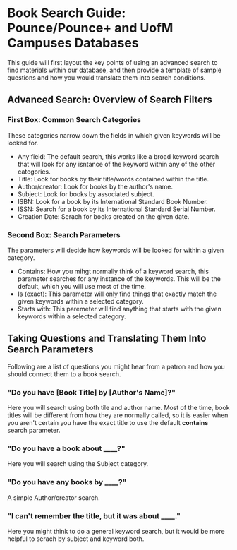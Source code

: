 # Book Search Guide: Pounce/Pounce+ and UofM Campuses Databases
This guide will first layout the key points of using an advanced search to find materials within our database, and then provide a template of sample
questions and how you would translate them into search conditions.  

## Advanced Search: Overview of Search Filters  
### First Box: Common Search Categories  
These categories narrow down the fields in which given keywords will be looked for.  
- Any field: The default search, this works like a broad keyword search that will look for any isntance of the keyword within any of the other categories.
- Title: Look for books by their title/words contained within the title.
- Author/creator: Look for books by the author's name.
- Subject: Look for books by associated subject.
- ISBN: Look for a book by its International Standard Book Number.
- ISSN: Search for a book by its International Standard Serial Number.
- Creation Date: Serach for books created on the given date.  

### Second Box: Search Parameters  
The parameters will decide how keywords will be looked for within a given category.  
- Contains: How you mihgt normally think of a keyword search, this parameter searches for any instance of the keywords. This will be the default, which you will use most of the time.
- Is (exact): This parameter will only find things that exactly match the given keywords within a selected category.
- Starts with: This paremeter will find anything that starts with the given keywords within a selected category.  

## Taking Questions and Translating Them Into Search Parameters  
Following are a list of questions you might hear from a patron and how you should connect them to a book search.  
### "Do you have \[Book Title\] by \[Author's Name\]?"  
Here you will search using both tile and author name. Most of the time, book titles will be different from how they are normally called, so it is easier
when you aren't certain you have the exact title to use the default **contains** search parameter.  

### "Do you have a book about ____?"  
<p> Here you will search using the Subject category. </p>  

### "Do you have any books by ____?"  
<p> A simple Author/creator search. </p>  

### "I can't remember the title, but it was about ____."  
<p> Here you might think to do a general keyword search, but it would be more helpful to serach by subject and keyword both. </p>  

